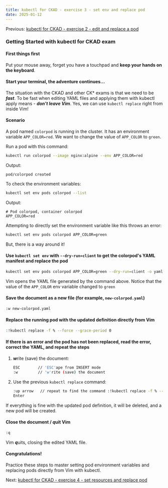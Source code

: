 ```yaml
---
title: kubectl for CKAD - exercise 3 - set env and replace pod
date: 2025-01-12
---
```

Previous: [kubectl for CKAD - exercise 2 - edit and replace a pod](https://miroberes.github.io/CKAD-Exam-Tips/CKAD-Exam-Tips-kubectl-exercises/CKAD-Exam-Tips-kubectl-exercises-002-edit-replace-pod.html)
### Getting Started with kubectl for CKAD exam

#### First things first
Put your mouse away, forget you have a touchpad and **keep your hands on the keyboard**.

#### Start your terminal, the adventure continues...

The situation with the CKAD and other CK* exams is that we need to be ***fast***. To be fast when editing YAML files and applying them with kubectl apply means - ***don't leave Vim***. Yes, we can use `kubectl replace` right from inside Vim!

#### Scenario
A pod named `colorpod` is running in the cluster. It has an environment variable `APP_COLOR=red`. We want to change the value of `APP_COLOR` to `green`.

Run a pod with this command:
```bash
kubectl run colorpod --image nginx:alpine --env APP_COLOR=red
```
Output:
```
pod/colorpod created
```
To check the environment variables:
```bash
kubectl set env pods colorpod --list
```
Output:
```
# Pod colorpod, container colorpod
APP_COLOR=red
```

Attempting to directly set the environment variable like this throws an error:
```bash
kubectl set env pods colorpod APP_COLOR=green
```

But, there is a way around it!

#### Use `kubectl set env` with `--dry-run=client` to get the colorpod's YAML manifest and replace the pod
```bash
kubectl set env pods colorpod APP_COLOR=green --dry-run=client -o yaml | vim -
```

Vim opens the YAML file generated by the command above. Notice that the value of the `APP_COLOR` env variable changed to `green`

#### Save the document as a new file (for example, `new-colorpod.yaml`)
```bash
:w new-colorpod.yaml
```

#### Replace the running pod with the updated definition directly from Vim
```bash
:!kubectl replace -f % --force --grace-period 0
```

#### If there is an error and the pod has not been replaced, read the error, correct the YAML, and repeat the steps

1. ***w***rite (save) the document:
   ```bash
   ESC        // 'ESC'ape from INSERT mode
   :w         // 'w'rite (save) the document
   ```
2. Use the previous `kubectl replace` command:
   ```bash
   :up arrow   // repeat to find the command :!kubectl replace -f % --force --grace-period 0
   Enter
   ```

If everything is fine with the updated pod definition, it will be deleted, and a new pod will be created.

#### Close the document / ***q***uit Vim
```bash
:q
```
Vim ***q***uits, closing the edited YAML file.

#### Congratulations!
Practice these steps to master setting pod environment variables and replacing pods directly from Vim with kubectl.

Next: [kubectl for CKAD - exercise 4 - set resources and replace pod](https://miroberes.github.io/CKAD-Exam-Tips/CKAD-Exam-Tips-kubectl-exercises/CKAD-Exam-Tips-kubectl-exercises-004-set-resources-replace-pod.html)